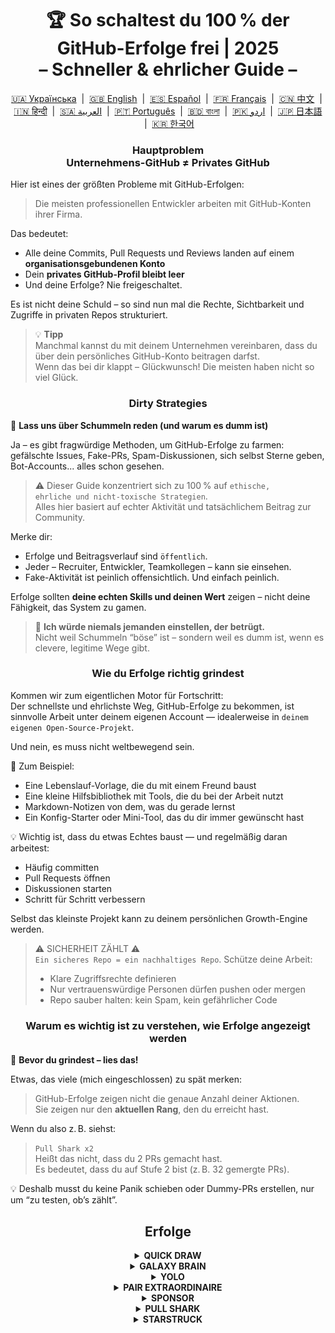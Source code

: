 <h1 align="center">
   🏆 So schaltest du 100 % der GitHub-Erfolge frei | 2025<br/>
   – Schneller & ehrlicher Guide –
</h1>

<div align="center">
  <a href="README_UA.md">🇺🇦 Українська</a> &nbsp;|&nbsp;
  <a href="../README.md">🇬🇧 English</a> &nbsp;|&nbsp;
  <a href="README_ES.md">🇪🇸 Español</a> &nbsp;|&nbsp;
  <a href="README_FR.md">🇫🇷 Français</a> &nbsp;|&nbsp;
  <a href="README_ZH.md">🇨🇳 中文</a> &nbsp;|&nbsp;
  <a href="README_HI.md">🇮🇳 हिन्दी</a> &nbsp;|&nbsp;
  <a href="README_AR.md">🇸🇦 العربية</a> &nbsp;|&nbsp;
  <a href="README_PT.md">🇵🇹 Português</a> &nbsp;|&nbsp;
  <a href="README_BN.md">🇧🇩 বাংলা</a> &nbsp;|&nbsp;
  <a href="README_UR.md">🇵🇰 اردو</a> &nbsp;|&nbsp;
  <a href="README_JP.md">🇯🇵 日本語</a> &nbsp;|&nbsp;
  <a href="README_KO.md">🇰🇷 한국어</a>
</div>

<h3 align="center">
   Hauptproblem<br/>
   Unternehmens-GitHub ≠ Privates GitHub
</h3>

Hier ist eines der größten Probleme mit GitHub-Erfolgen:

> Die meisten professionellen Entwickler arbeiten mit GitHub-Konten ihrer Firma.

Das bedeutet:
- Alle deine Commits, Pull Requests und Reviews landen auf einem **organisationsgebundenen Konto**
- Dein **privates GitHub-Profil bleibt leer**
- Und deine Erfolge? Nie freigeschaltet.

Es ist nicht deine Schuld – so sind nun mal die Rechte, Sichtbarkeit und Zugriffe in privaten Repos strukturiert.

> 💡 **Tipp**  
> Manchmal kannst du mit deinem Unternehmen vereinbaren, dass du über dein persönliches GitHub-Konto beitragen darfst.  
> Wenn das bei dir klappt – Glückwunsch! Die meisten haben nicht so viel Glück.

<h3 align="center">Dirty Strategies</h3>

🚫 <b>Lass uns über Schummeln reden (und warum es dumm ist)</b>

Ja – es gibt fragwürdige Methoden, um GitHub-Erfolge zu farmen: gefälschte Issues, Fake-PRs, Spam-Diskussionen, sich selbst Sterne geben, Bot-Accounts... alles schon gesehen.

> ⚠️ Dieser Guide konzentriert sich zu 100 % auf <code>ethische, ehrliche und nicht-toxische Strategien</code>.  
> Alles hier basiert auf echter Aktivität und tatsächlichem Beitrag zur Community.

Merke dir:
- Erfolge und Beitragsverlauf sind <code>öffentlich</code>.
- Jeder – Recruiter, Entwickler, Teamkollegen – kann sie einsehen.
- Fake-Aktivität ist peinlich offensichtlich. Und einfach peinlich.

Erfolge sollten <strong>deine echten Skills und deinen Wert</strong> zeigen – nicht deine Fähigkeit, das System zu gamen.

> 💬 <strong>Ich würde niemals jemanden einstellen, der betrügt.</strong><br>
> Nicht weil Schummeln “böse” ist – sondern weil es dumm ist, wenn es clevere, legitime Wege gibt.

<h3 align="center">Wie du Erfolge richtig grindest</h3>

Kommen wir zum eigentlichen Motor für Fortschritt:  
Der schnellste und ehrlichste Weg, GitHub-Erfolge zu bekommen, ist sinnvolle Arbeit unter deinem eigenen Account — idealerweise in <code>deinem eigenen Open-Source-Projekt</code>.

Und nein, es muss nicht weltbewegend sein.

🎯 Zum Beispiel:
- Eine Lebenslauf-Vorlage, die du mit einem Freund baust
- Eine kleine Hilfsbibliothek mit Tools, die du bei der Arbeit nutzt
- Markdown-Notizen von dem, was du gerade lernst
- Ein Konfig-Starter oder Mini-Tool, das du dir immer gewünscht hast

💡 Wichtig ist, dass du etwas Echtes baust — und regelmäßig daran arbeitest:
* Häufig committen
* Pull Requests öffnen
* Diskussionen starten
* Schritt für Schritt verbessern

Selbst das kleinste Projekt kann zu deinem persönlichen Growth-Engine werden.

> ⚠️ SICHERHEIT ZÄHLT ⚠️  
> <code>Ein sicheres Repo = ein nachhaltiges Repo</code>. Schütze deine Arbeit:
> * Klare Zugriffsrechte definieren
> * Nur vertrauenswürdige Personen dürfen pushen oder mergen
> * Repo sauber halten: kein Spam, kein gefährlicher Code

<h3 align="center">Warum es wichtig ist zu verstehen, wie Erfolge angezeigt werden</h3>

🧠 <b>Bevor du grindest – lies das!</b>

Etwas, das viele (mich eingeschlossen) zu spät merken:

> GitHub-Erfolge zeigen nicht die genaue Anzahl deiner Aktionen.  
> Sie zeigen nur den <strong>aktuellen Rang</strong>, den du erreicht hast.

Wenn du also z. B. siehst:

> <code>Pull Shark x2</code>  
> Heißt das nicht, dass du 2 PRs gemacht hast.  
> Es bedeutet, dass du auf Stufe 2 bist (z. B. 32 gemergte PRs).

💡 Deshalb musst du keine Panik schieben oder Dummy-PRs erstellen, nur um “zu testen, ob’s zählt”.

<h2 align="center">Erfolge</h2>

<details>
    <summary align="center"><b>QUICK DRAW</b></summary>
<blockquote>Schließe ein Issue oder einen PR innerhalb von 5 Minuten nach dem Erstellen.</blockquote>
<div align="center">
    <img src="../badges/quick-draw.png" alt="QuickDraw" width="140">
</div>

Seien wir ehrlich — dieser Erfolg ist eher ein Meme als ein Meilenstein 😅  
Er ist so leicht zu bekommen, dass er kaum zählt… aber hey, es ist trotzdem ein Badge in deinem Profil!

<ol>
    <li>Erstelle einen Pull Request</li>
    <li>Schließe ihn sofort</li>
</ol>

<blockquote>
   <b>⚠️ Keine Fake-PRs nötig. ⚠️</b><br/>
   Einfach während der normalen Arbeit einen echten PR schließen und wieder öffnen – das zählt auch.
</blockquote>
</details>

<details>
    <summary align="center"><b>GALAXY BRAIN</b></summary>
<blockquote>Deine Antwort wird als "Akzeptierte Antwort" in einer GitHub-Diskussion markiert.</blockquote>
<div align="center">
    <img src="../badges/galaxy-brain.png" alt="Galaxy Brain">
</div>

Galaxy Brain belohnt Leute, die <strong>wirklich hilfreiche Antworten</strong> in GitHub Discussions geben.  
Wenn der/die Themenersteller:in deine Antwort als akzeptiert markiert — ist der Badge deiner.

Du kannst diesen Erfolg absolut in deinem eigenen Open-Source-Repo farmen.  
Und das ist nicht nur legitim — es ist sogar eine <strong>richtig gute Praxis</strong> für jedes Team.

Du lernst dabei:
<ul>
    <li>Kommunikation klar und auffindbar zu strukturieren</li>
    <li>Wichtige Entscheidungen transparent zu dokumentieren</li>
    <li>Dein gesamtes Team auf dem gleichen Stand zu halten</li>
</ul>

🚀 Houston, wir haben ein Problem! 🚀  
Selbst wenn deine Antwort korrekt ist und das Problem löst — sie wird selten akzeptiert.  
Erinnerungen werden oft ignoriert, und du wirst einfach geghostet. Hart, aber wahr.

Statt auf Fremde zu hoffen, versuch das hier:
> Farme Galaxy Brain in einem <strong>kontrollierten Umfeld</strong>:
* Schnapp dir Freund:innen oder Kolleg:innen
* Beantworte ihre echten Fragen
* Bitte sie, deine Antwort als akzeptiert zu markieren, wenn sie geholfen hat

`🧩 Strategie 1: Löse das Problem deines Freundes`

<ol>
    <li>Finde öffentliche Repos zu deinem Tech-Stack</li>
    <li>Prüfe, ob Discussions aktiviert sind</li>
    <li>Wenn jemand eine Frage stellt, die du beantworten kannst — hilf ihm/ihr</li>
    <li>Danach:
         <ul>
            <li>Bitte deine:n Freund:in, eine Diskussion mit deinem vorbereiteten Text zu eröffnen</li>
            <li>Schreib deine Antwort dort rein</li>
            <li>Und bitte darum, sie als akzeptiert zu markieren</li>
         </ul>
    </li>
</ol>

✅ Diese Strategie ist ehrlich, sinnvoll und schafft dauerhafte Ressourcen für die Community.

`🛠️ Strategie 2: Nutze Discussions in deinem eigenen Repo`

Wenn du ein Open-Source-Projekt betreust, <code>verlagere wichtige Kommunikation in GitHub Discussions</code>.

1. Aktiviere Discussions in den Repo-Einstellungen
2. Wenn Entscheidungen oder Feature-Debatten anstehen — eröffne einen öffentlichen Thread
3. Teile klare, hilfreiche Antworten
4. Wenn jemand anders das Thema erstellt hat — kann deine Antwort akzeptiert werden

✅ Diese Strategie:
- Baut eine transparente Entscheidungs-Historie auf
- Zeigt Initiative und Leadership
- Hält dein Team auf Kurs
- Und ja — bringt dir den Badge
</details>

<details>
    <summary align="center"><b>YOLO</b></summary>

> Merge deinen <code>eigenen</code> Pull Request ohne Review.
<div align="center">
    <img src="../badges/yolo.png" alt="YOLO" width="140">
</div>

Dieser Erfolg geht auf Risiko, Vertrauen… oder Wahnsinn 😅  
Du musst ihn nur ein einziges Mal auslösen — hier ist der cleanste Weg:

<ol>
    <li>Mach eine kleine, sichere Änderung in deinem Projekt. Zum Beispiel:</li>
    <ul>
        <li>Lint-Fix</li>
        <li>Ein kurzer One-Liner-Fix</li>
        <li>Kleine, aber nützliche Ergänzung in <code>README.md</code></li>
        <li>Initial-Commit mit Setup oder <code>git init</code></li>
    </ul>
    <li>Erstelle einen Pull Request</li>
    <li>Merge ihn selbst – ohne Review</li>
</ol>

<blockquote>
   ⚠️ <b>WARNUNG: KEIN YOLO IN PRODUKTIVUMGEBUNGEN</b> ⚠️<br/>
   Merge einfach deinen Initial-PR in deinem Open-Source-Projekt ohne Review 😉  
   Sauber, ehrlich und vollkommen legitim.
</blockquote>
</details>

<details>
    <summary align="center"><b>PAIR EXTRAORDINAIRE</b></summary>
<blockquote>Merge einen PR mit einem Commit, der Co-Autoren enthält.</blockquote>
<div align="center">
    <img src="../badges/pair-extraordinaire.png" alt="Pair Extraordinaire">
</div>

Gemeinsam arbeitet es sich besser — sogar für Erfolge.  
Um dieses Badge freizuschalten, brauchst du ehrliches und transparentes Pair Programming.

<ol>
    <li>Arbeite mit einem:r Mitwirkenden an deinem Open-Source-Projekt zusammen. Teilt Ideen, reviewed euch gegenseitig, schreibt Code gemeinsam.</li>
    <li>Füge deinem Commit die Co-Autoren-Zeile hinzu:<br>
        <code>Co-authored-by: johnDoe &lt;johnDoe@example.com&gt;</code><br>
        <ul>
            <li><code>johnDoe</code> = GitHub-Nutzername (aus der Profil-URL)</li>
            <li><code>johnDoe@example.com</code> = Die mit dem Account verbundene E-Mail-Adresse</li>
        </ul>
    </li>
    <li>Erstelle einen PR und merge ihn</li>
</ol>

Dieser Erfolg zählt zu den wertvollsten, da er echtes Teamwork voraussetzt.  
Pair Programming fördert nicht nur das Lernen, sondern verbessert auch die Codequalität durch Dialog und Review in Echtzeit.

> ⚙️ <strong>Hack 0: Automatisiere es</strong><br>
> Richte in deinem Editor eine Commit-Template-Vorlage ein mit der Zeile `Co-authored-by:` – keine Fehler, keine Vergesslichkeit.

> 🦈 <strong>Hack 1: Trigger <code>Pull Shark</code> parallel</strong><br>
> Wenn dein:e Partner:in den PR merged, sammelst du gleichzeitig Fortschritt für <strong>Pull Shark</strong>.  
> Zwei Erfolge auf einmal — klug aufteilen, smart arbeiten!
</details>

<details>
    <summary align="center"><b>SPONSOR</b></summary>
<blockquote>🐺 Wirf eine Münze deinem Hexer zu</blockquote>
<div align="center">
    <img src="../badges/sponsor.png" alt="Sponsor" width="140">
</div>

Unterstütze ein Open-Source-Projekt oder einen Entwickler finanziell über GitHub Sponsors.

<div align="center">
   <br/>
   Um dieses Badge zu erhalten, spende einfach an eine beliebige Open-Source-Initiative.<br/>
   Vielleicht ist es ein Tool, das du täglich nutzt.<br/>
   Vielleicht ein Repo, das dir mal das Wochenende gerettet hat.<br/>
   Oder einfach ein Entwickler, den du wirklich respektierst.<br/>
   <br/>
</div>

💡 Selbst eine kleine Spende macht einen großen Unterschied. Sie zeigt Wertschätzung, Respekt – und hält den Open-Source-Geist am Leben.

> ❤️ Wenn dir dieser Guide geholfen hat — zögere nicht, dieses Repo zu `sponsoren`.  
> Das ist der beste Weg, um „Danke“ zu sagen.
</details>

<details>
    <summary align="center"><b>PULL SHARK</b></summary>
<blockquote>Lass deinen Pull Request von jemand anderem mergen.</blockquote>
<div align="center">
    <img src="../badges/pull-shark.png" alt="Pull Shark">
</div>

Der einfachste Weg, um anzufangen: Arbeite an deinem eigenen Open-Source-Projekt — wie oben schon erwähnt.  
Erstelle sinnvolle Pull Requests und bitte deine Mitwirkenden, sie zu reviewen und zu mergen.

⭐ Das ist der **Skill-Booster schlechthin** auf GitHub — er zwingt dich dazu, sauberen, testbaren und gut überprüfbaren Code zu schreiben.

> 💡 **Hack 0: Schreibe kleine, atomare PRs**  
Viele Anfänger tappen in die “Mega-PR”-Falle: alles in einen riesigen Pull stopfen.  
Wenn du Pull Shark effektiv verdienen (und wachsen) willst, musst du lernen, kleine, fokussierte PRs zu schreiben.  
Das bedeutet: <code>klar umrissen, lesbar, testbar, leicht zu reviewen</code>.  
Das ist nicht nur für das Badge — <strong>so arbeitet man professionell</strong>.

> 🤝 **Hack 1: Verdiene „Pair Extraordinaire“ gleichzeitig**  
> Arbeite mit einem deiner Mitwirkenden zusammen. Code gemeinsam, gebt euch Feedback, reviewed euch gegenseitig.  
> Verwende dann den Tag <code>Co-authored-by:</code>, um die gemeinsame Arbeit sichtbar zu machen.  
> So macht ihr bei zwei Erfolgen gleichzeitig Fortschritte — smart!

> 🎯 **Hack 2: Verschenke YOLOs**  
> Wenn du einen winzigen, sicheren PR hast — lass ihn von deinem Teamkollegen <em>ohne Review</em> mergen, damit er den YOLO-Badge freischalten kann.  
> Du lieferst Mehrwert — er bekommt das Achievement. <code>Win-win!</code>
</details>

<details>
    <summary align="center"><b>STARSTRUCK</b></summary>
<blockquote>Erstelle ein Repository, das viele Sterne bekommt.</blockquote>
<div align="center">
    <img src="../badges/starstruck.png" alt="Starstruck">
</div>

Das ist eines der härtesten und angesehensten Achievements auf GitHub.  
Es zeigt deinen tatsächlichen Einfluss auf die Community — und kann nicht durch Routine-Aktivitäten erreicht werden.  
Recruiter und Entwickler nehmen es ernst.

Es gibt keine To-do-Liste oder Abkürzung — du musst einfach ein echtes Problem der Community erkennen… und lösen. That’s it.

🎯 Ich sehe zwei realistische Wege:

<ol>
    <li><strong>Erstelle ein Software-Produkt</strong><br>
        Seien wir ehrlich — dafür brauchst du nicht nur Top-Skills, sondern auch Erfahrung, um das richtige Problem zu identifizieren.  
        Wahrscheinlich nichts für dein allererstes Repo.
    </li>
    <li><strong>Erstelle ein Repository mit echtem Mehrwert</strong><br>
        Zum Beispiel: ein gut geschriebenes How-to, ein nützlicher Starter-Config, ein kleines CLI-Tool oder eine kuratierte Sammlung (awesome list).
    </li>
</ol>

<blockquote><strong>⭐ Drück den „Star“-Button, Bro! ⭐</strong><br>
Dieses Repo ist ein gutes Beispiel für eine Community-Ressource.  
Wenn dir dieser Guide geholfen hat — lass gerne einen Stern da 🫡
</blockquote>

---

### 🧠 Wie findest du deine eigene „Star-würdige“ Idee?

Fokussiere dich auf Schmerzpunkte. Lerne sie zu erkennen. Hier kannst du suchen:

1. **Google Autocomplete** — schau, wonach Leute suchen:  
   `"github how to..."`, `"vite storybook setup..."` usw.

2. **Issues & Discussions** in deinem Lieblings-Framework:  
   Wenn jemand etwas fragt und viele 👍 erhält — besteht echter Bedarf.

3. **Höre auf Frust** — jedes Mal, wenn du oder jemand sagt:  
   *„Das nervt!“* oder *„Ich wünschte, das gäbe es…“* — ist das ein Zeichen.

Dann ist es einfach: **Biete eine Lösung an.**  
Verpacke sie in ein sauberes Repo mit einem klaren README — und teile es.

</details>
